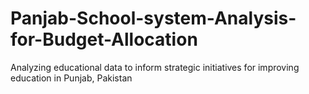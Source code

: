 # Panjab-School-system-Analysis-for-Budget-Allocation
Analyzing educational data to inform strategic initiatives for improving education in Punjab, Pakistan
